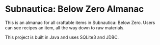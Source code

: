 # Subnautica: Below Zero Almanac

This is an almanac for all craftable items in Subnautica: Below Zero. Users can see recipes an item, all the way down to raw materials.

This project is built in Java and uses SQLite3 and JDBC.